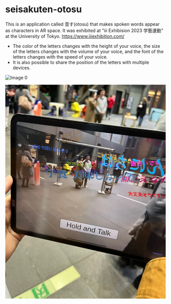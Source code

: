 # seisakuten-otosu
This is an application called 音す(otosu) that makes spoken words appear as characters in AR space.
It was exhibited at "iii Exhibision 2023 学藝運動" at the University of Tokyo. https://www.iiiexhibition.com/

- The color of the letters changes with the height of your voice, the size of the letters changes with the volume of your voice, and the font of the letters changes with the speed of your voice.
- It is also possible to share the position of the letters with multiple devices.

![Image 0](images/otosu.PNG)

![Image 1](images/otosu1.jpg)
